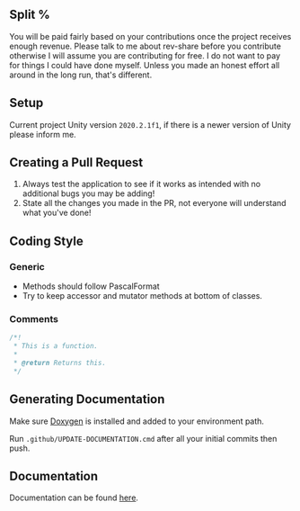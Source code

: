 ## Split %
You will be paid fairly based on your contributions once the project receives enough revenue. Please talk to me about rev-share before you contribute otherwise I will assume you are contributing for free. I do not want to pay for things I could have done myself. Unless you made an honest effort all around in the long run, that's different.

## Setup
Current project Unity version `2020.2.1f1`, if there is a newer version of Unity please inform me.

## Creating a Pull Request
1. Always test the application to see if it works as intended with no additional bugs you may be adding!
2. State all the changes you made in the PR, not everyone will understand what you've done!

## Coding Style
### Generic
- Methods should follow PascalFormat
- Try to keep accessor and mutator methods at bottom of classes.
### Comments
```cs
/*!
 * This is a function.
 * 
 * @return Returns this.
 */
```

## Generating Documentation
Make sure [Doxygen](https://www.doxygen.nl/index.html) is installed and added to your environment path.

Run `.github/UPDATE-DOCUMENTATION.cmd` after all your initial commits then push.

## Documentation
Documentation can be found [here](https://valks-games.github.io/valks-game/html/index.html).
